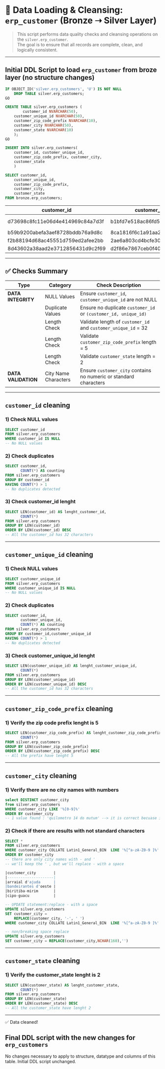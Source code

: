 # 🧹 Data Loading & Cleansing: `erp_customer` (Bronze ➝ Silver Layer)


> This script performs data quality checks and cleansing operations on the `silver.erp_customer`.  
> The goal is to ensure that all records are complete, clean, and logically consistent.

---
## Initial DDL Script to load `erp_customer` from broze layer (no structure changes)
```sql
IF OBJECT_ID('silver.erp_customers', 'U') IS NOT NULL
	DROP TABLE silver.erp_customers;
GO

CREATE TABLE silver.erp_customers (
    	customer_id NVARCHAR(50),
	customer_unique_id NVARCHAR(50),
	customer_zip_code_prefix NVARCHAR(10),
	customer_city NVARCHAR(50),
	customer_state NVARCHAR(10)
	);
GO

INSERT INTO silver.erp_customers(
	customer_id, customer_unique_id,
	customer_zip_code_prefix, customer_city,
	customer_state
	)

SELECT customer_id,
	customer_unique_id,
	customer_zip_code_prefix,
	customer_city,
	customer_state
FROM bronze.erp_customers;
```
| customer_id                        | customer_unique_id               | customer_zip_code_prefix | customer_city        | customer_state |
|------------------------------------|----------------------------------|--------------------------|----------------------|----------------|
| d73698c8fc11e06d4e414969c84a7d3f   | b1bfd7e518ac86fd5e44b796273c4f5c | 59460                    | sao paulo do potengi | RN             |
| b59b9200abefa3aef8728bddb76a9d8c   | 8ca1816f6c1a91aa2788ee471b85ab19 | 99840                    | sananduva            | RS             |
| f2b88194d68ac45551d759ed2afee2bb   | 2ae6a803cd4bcfe303b032afb1c9b89a | 03033                    | sao paulo            | SP             |
| 8d43602a38aad2e3712856431d9c2f69   | d2f86e7867ceb0f4054333653490ea33 | 31842                    | belo horizonte       | MG             |

---

## ✅ Checks Summary
| Type               | Category                 | Check Description                                                  |
|--------------------|--------------------------|--------------------------------------------------------------------|
| **DATA INTEGRITY** | NULL Values              | Ensure `customer_id`, `customer_unique_id` are not NULL            |
|                    | Duplicate Values         | Ensure no duplicate `customer_id` or `(customer_id, unique_id)`    |
|                    | Length Check             | Validate length of `customer_id` and `customer_unique_id` = 32     |
|                    | Length Check             | Validate `customer_zip_code_prefix` length = 5                     |
|                    | Length Check             | Validate `customer_state` length = 2                               |
| **DATA VALIDATION**| City Name Characters     | Ensure `customer_city` contains no numeric or standard characters  |

---

## `customer_id` cleaning
### 1) Check NULL values
```sql
SELECT customer_id
FROM silver.erp_customers
WHERE customer_id IS NULL
-- No NULL values
```

### 2) Check duplicates
```sql
SELECT customer_id,
	   COUNT(*) AS counting
FROM silver.erp_customers
GROUP BY customer_id
HAVING COUNT(*) > 1
-- No duplicates detected
```

### 3) Check customer_id lenght
```sql
SELECT LEN(customer_id) AS lenght_customer_id,
	   COUNT(*)
FROM silver.erp_customers
GROUP BY LEN(customer_id)
ORDER BY LEN(customer_id) DESC
-- All the customer_id has 32 characters
```
---

## `customer_unique_id` cleaning
### 1) Check NULL values
```sql
SELECT customer_unique_id
FROM silver.erp_customers
WHERE customer_unique_id IS NULL
-- No NULL values
```

### 2) Check duplicates
```sql
SELECT customer_id,
	   customer_unique_id,
	   COUNT(*) AS counting
FROM silver.erp_customers
GROUP BY customer_id,customer_unique_id
HAVING COUNT(*) > 1
-- No duplicates detected
```

### 3) Check customer_unique_id lenght
```sql
SELECT LEN(customer_unique_id) AS lenght_customer_unique_id,
	   COUNT(*)
FROM silver.erp_customers
GROUP BY LEN(customer_unique_id)
ORDER BY LEN(customer_unique_id) DESC
-- All the customer_id has 32 characters
```
---

## `customer_zip_code_prefix` cleaning
### 1) Verify the zip code prefix lenght is 5
```sql
SELECT LEN(customer_zip_code_prefix) AS lenght_customer_zip_code_prefix,
	   COUNT(*)
FROM silver.erp_customers
GROUP BY LEN(customer_zip_code_prefix)
ORDER BY LEN(customer_zip_code_prefix) DESC
-- All the prefix have lenght 5
```
---

## `customer_city` cleaning
### 1) Verify there are no city names with numbers
```sql
select DISTINCT customer_city
from silver.erp_customers
WHERE customer_city LIKE '%[0-9]%'
ORDER BY customer_city
-- 1 value found : 'quilometro 14 do mutum' --> it is correct becuase it represents a brasilian district name
```

### 2) Check if there are results with not standard characters
```sql
SELECT *
FROM silver.erp_customers
WHERE customer_city COLLATE Latin1_General_BIN  LIKE '%[^a-zA-Z0-9 ]%' --empty spaces are allowed
ORDER BY customer_city
-- there are only city names with - and '  
-- we'll keep the ' , but we'll replace - with a space

|customer_city        |
|---------------------|
|arraial d'ajuda      |
|bandeirantes d'oeste |
|biritiba-mirim       |
|cipo-guacu           |

-- UPDATE statement:replace - with a space
UPDATE silver.erp_customers
SET customer_city = 
    REPLACE(customer_city, '-', ' ')
WHERE customer_city COLLATE Latin1_General_BIN  LIKE '%[^a-zA-Z0-9 ]%'

-- non/breaking space replace
UPDATE silver.erp_customers
SET customer_city = REPLACE(customer_city,NCHAR(160),'')
```
---

## `customer_state` cleaning
### 1) Verify the customer_state lenght is 2
```sql
SELECT LEN(customer_state) AS lenght_customer_state,
	   COUNT(*)
FROM silver.erp_customers
GROUP BY LEN(customer_state)
ORDER BY LEN(customer_state) DESC
-- All the customer_state have lenght 2
```
---
✅ Data cleaned!

## Final DDL script with the new changes for `erp_customers`
No changes necessary to apply to structure, datatype and columns of this table. Initial DDL script unchanged.

